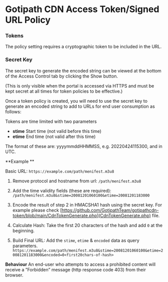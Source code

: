 # Gotipath CDN Access Token/Signed URL Policy


### Tokens
The policy setting requires a cryptographic token to be included in the URL. 

### Secret Key
The secret key to generate the encoded string can be viewed at the bottom of the Access Control tab by clicking the Show button. 


(This is only visible when the portal is accessed via HTTPS and must be kept secret at all times for token policies to be effective.)

Once a token policy is created, you will need to use the secret key to generate an encoded string to add to
URLs for end user consumption as follows: 

Tokens are time limited with two parameters
* **stime** Start time (not valid before this time)
* **etime** End time (not valid after this time)

The format of these are: yyyymmddHHMMSS, e.g. 20220424115300, and in UTC.


**Example **

Basic URL: 
`https://example.com/path/menifest.m3u8`

1. Remove protocol and hostname from url: 
`/path/menifest.m3u8 `

2. Add the time validity fields (these are required): 
`/path/menifest.m3u8&stime=20081201060100&etime=20081201183000 `

3. Encode the result of step 2 in HMACSHA1 hash using the secret key. For example please check [https://github.com/GotipathTeam/gotipathcdn-token/blob/main/CdnTokenGenerate.php](CdnTokenGenerate.php) file.

4. Calculate Hash: Take the first 20 characters of the hash and add `0` at the beginning.

5. Build Final URL: Add the `stime`, `etime` & `encoded` data as query parameters.
`https://example.com/path/menifest.m3u8&stime=20081201060100&etime=20081201183000&encoded=0<first20chars-of-hash>`


**Behaviour**
An end-user who attempts to access a prohibited content will receive a ”Forbidden” message (http response code 403) from their browser.

